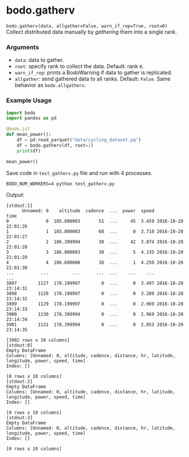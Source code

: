 # bodo.gatherv

`bodo.gatherv(data, allgather=False, warn_if_rep=True, root=0)`
<br> 
Collect distributed data manually by *gathering* them into a single rank. 

### Arguments
  
- ``data``: data to gather.
- ``root``: specify rank to collect the data. Default: rank `0`.
- ``warn_if_rep``: prints a BodoWarning if data to gather is replicated. 
- ``allgather``: send gathered data to all ranks. Default: `False`. Same behavior as ``bodo.allgatherv``.

### Example Usage
    
```py
import bodo
import pandas as pd

@bodo.jit
def mean_power():
    df = pd.read_parquet("data/cycling_dataset.pq")
    df = bodo.gatherv(df, root=1)
    print(df)

mean_power()
```
Save code in ``test_gatherv.py`` file and run with 4 processes.

```shell
BODO_NUM_WORKERS=4 python test_gatherv.py
```

Output:

```console
[stdout:1]
      Unnamed: 0    altitude  cadence  ...  power  speed                time
0              0  185.800003       51  ...     45  3.459 2016-10-20 22:01:26
1              1  185.800003       68  ...      0  3.710 2016-10-20 22:01:27
2              2  186.399994       38  ...     42  3.874 2016-10-20 22:01:28
3              3  186.800003       38  ...      5  4.135 2016-10-20 22:01:29
4              4  186.600006       38  ...      1  4.250 2016-10-20 22:01:30
...          ...         ...      ...  ...    ...    ...                 ...
3897        1127  178.199997        0  ...      0  3.497 2016-10-20 23:14:31
3898        1128  178.199997        0  ...      0  3.289 2016-10-20 23:14:32
3899        1129  178.199997        0  ...      0  2.969 2016-10-20 23:14:33
3900        1130  178.399994        0  ...      0  2.969 2016-10-20 23:14:34
3901        1131  178.399994        0  ...      0  2.853 2016-10-20 23:14:35

[3902 rows x 10 columns]
[stdout:0]
Empty DataFrame
Columns: [Unnamed: 0, altitude, cadence, distance, hr, latitude, longitude, power, speed, time]
Index: []

[0 rows x 10 columns]
[stdout:2]
Empty DataFrame
Columns: [Unnamed: 0, altitude, cadence, distance, hr, latitude, longitude, power, speed, time]
Index: []

[0 rows x 10 columns]
[stdout:3]
Empty DataFrame
Columns: [Unnamed: 0, altitude, cadence, distance, hr, latitude, longitude, power, speed, time]
Index: []

[0 rows x 10 columns]
```

